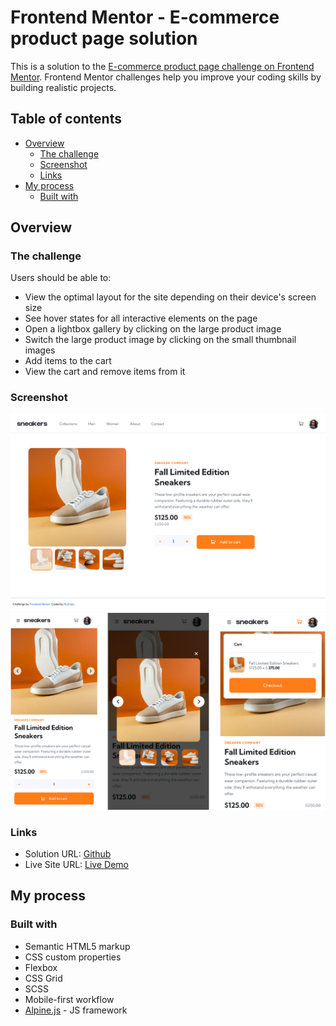 # Frontend Mentor - E-commerce product page solution

This is a solution to the [E-commerce product page challenge on Frontend Mentor](https://www.frontendmentor.io/challenges/ecommerce-product-page-UPsZ9MJp6). Frontend Mentor challenges help you improve your coding skills by building realistic projects.

## Table of contents

- [Overview](#overview)
  - [The challenge](#the-challenge)
  - [Screenshot](#screenshot)
  - [Links](#links)
- [My process](#my-process)
  - [Built with](#built-with)
  
## Overview

### The challenge

Users should be able to:

- View the optimal layout for the site depending on their device's screen size
- See hover states for all interactive elements on the page
- Open a lightbox gallery by clicking on the large product image
- Switch the large product image by clicking on the small thumbnail images
- Add items to the cart
- View the cart and remove items from it

### Screenshot

![](./screenshot-1.png)
![](./screenshot-2.png)

### Links

- Solution URL: [Github](https://github.com/NuSnips/Ecommerce-Product-Page-Design)
- Live Site URL: [Live Demo](https://nusnips.github.io/Ecommerce-Product-Page-Design/)

## My process

### Built with

- Semantic HTML5 markup
- CSS custom properties
- Flexbox
- CSS Grid
- SCSS  
- Mobile-first workflow
- [Alpine.js](https://alpinejs.dev/) - JS framework

